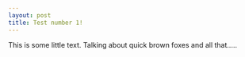 ```yaml
---
layout: post
title: Test number 1!
---
```


This is some little text.  Talking about quick brown foxes and all that.....
